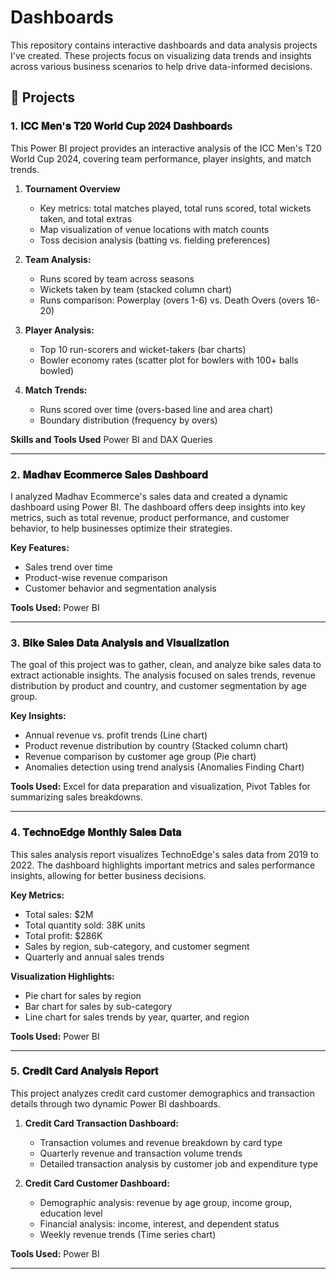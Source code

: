 # Dashboards

This repository contains interactive dashboards and data analysis projects I've created. These projects focus on visualizing data trends and insights across various business scenarios to help drive data-informed decisions.

## 📁 Projects

### 1. 𝐈𝐂𝐂 𝐌𝐞𝐧'𝐬 𝐓𝟐𝟎 𝐖𝐨𝐫𝐥𝐝 𝐂𝐮𝐩 𝟐𝟎𝟐𝟒 𝐃𝐚𝐬𝐡𝐛𝐨𝐚𝐫𝐝s

This Power BI project provides an interactive analysis of the ICC Men's T20 World Cup 2024, covering team performance, player insights, and match trends.

1. **Tournament Overview**
   - Key metrics: total matches played, total runs scored, total wickets taken, and total extras
   - Map visualization of venue locations with match counts
   - Toss decision analysis (batting vs. fielding preferences)

2. **Team Analysis:**
     - Runs scored by team across seasons
     - Wickets taken by team (stacked column chart)
     - Runs comparison: Powerplay (overs 1-6) vs. Death Overs (overs 16-20)
3. **Player Analysis:**
     - Top 10 run-scorers and wicket-takers (bar charts)
     - Bowler economy rates (scatter plot for bowlers with 100+ balls bowled)
4. **Match Trends:**
     - Runs scored over time (overs-based line and area chart)
     - Boundary distribution (frequency by overs)

**Skills and Tools Used** Power BI and DAX Queries

---
### 2. 𝐌𝐚𝐝𝐡𝐚𝐯 𝐄𝐜𝐨𝐦𝐦𝐞𝐫𝐜𝐞 𝐒𝐚𝐥𝐞𝐬 𝐃𝐚𝐬𝐡𝐛𝐨𝐚𝐫𝐝

I analyzed Madhav Ecommerce's sales data and created a dynamic dashboard using Power BI. The dashboard offers deep insights into key metrics, such as total revenue, product performance, and customer behavior, to help businesses optimize their strategies.

**Key Features:**
- Sales trend over time
- Product-wise revenue comparison
- Customer behavior and segmentation analysis

**Tools Used:** Power BI

---

### 3. 𝐁𝐢𝐤𝐞 𝐒𝐚𝐥𝐞𝐬 𝐃𝐚𝐭𝐚 𝐀𝐧𝐚𝐥𝐲𝐬𝐢𝐬 𝐚𝐧𝐝 𝐕𝐢𝐬𝐮𝐚𝐥𝐢𝐳𝐚𝐭𝐢𝐨𝐧

The goal of this project was to gather, clean, and analyze bike sales data to extract actionable insights. The analysis focused on sales trends, revenue distribution by product and country, and customer segmentation by age group.

**Key Insights:**
- Annual revenue vs. profit trends (Line chart)
- Product revenue distribution by country (Stacked column chart)
- Revenue comparison by customer age group (Pie chart)
- Anomalies detection using trend analysis (Anomalies Finding Chart)

**Tools Used:** Excel for data preparation and visualization, Pivot Tables for summarizing sales breakdowns.

---

### 4. 𝐓𝐞𝐜𝐡𝐧𝐨𝐄𝐝𝐠𝐞 𝐌𝐨𝐧𝐭𝐡𝐥𝐲 𝐒𝐚𝐥𝐞𝐬 𝐃𝐚𝐭𝐚

This sales analysis report visualizes TechnoEdge's sales data from 2019 to 2022. The dashboard highlights important metrics and sales performance insights, allowing for better business decisions.

**Key Metrics:**
- Total sales: $2M
- Total quantity sold: 38K units
- Total profit: $286K
- Sales by region, sub-category, and customer segment
- Quarterly and annual sales trends

**Visualization Highlights:**
- Pie chart for sales by region
- Bar chart for sales by sub-category
- Line chart for sales trends by year, quarter, and region

**Tools Used:** Power BI

---

### 5. 𝐂𝐫𝐞𝐝𝐢𝐭 𝐂𝐚𝐫𝐝 𝐀𝐧𝐚𝐥𝐲𝐬𝐢𝐬 𝐑𝐞𝐩𝐨𝐫𝐭

This project analyzes credit card customer demographics and transaction details through two dynamic Power BI dashboards.

1. **Credit Card Transaction Dashboard:**
   - Transaction volumes and revenue breakdown by card type
   - Quarterly revenue and transaction volume trends
   - Detailed transaction analysis by customer job and expenditure type

2. **Credit Card Customer Dashboard:**
   - Demographic analysis: revenue by age group, income group, education level
   - Financial analysis: income, interest, and dependent status
   - Weekly revenue trends (Time series chart)

**Tools Used:** Power BI

---
